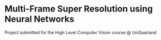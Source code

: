 # Multi-Frame Super Resolution using Neural Networks
Project submitted for the High Level Computer Vision course @ UniSaarland
